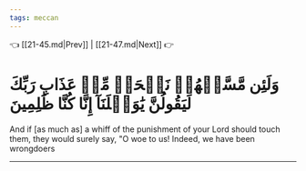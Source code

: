 ```yaml
---
tags: meccan
---
```


👈 [[21-45.md|Prev]] | [[21-47.md|Next]] 👉

# وَلَئِن مَّسَّتۡهُمۡ نَفۡحَةٞ مِّنۡ عَذَابِ رَبِّكَ لَيَقُولُنَّ يَٰوَيۡلَنَآ إِنَّا كُنَّا ظَٰلِمِينَ

And if [as much as] a whiff of the punishment of your Lord should touch them, they would surely say, "O woe to us! Indeed, we have been wrongdoers

---

